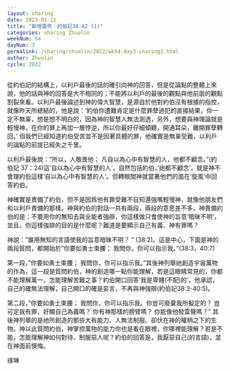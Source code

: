 ```yaml
---
layout: sharing
date: 2023-01-11
title: "新增靈修：約伯記38-42 (1)"
categories: sharing Zhuolin
weekNum: 54
dayNum: 3
permalink: /sharing/zhuolin/2022/wk54-day3-sharing2.html
author: Zhuolin
cycle: 2022
---
```


從約伯記的結構上，以利戶最後的話的確引向神的回答，但是從論點的整體上來說，他的話與神的回答是大不相同的；不能將以利戶的最後的觀點與他前面的觀點割裂來看。以利戶最後論述到神的偉大智慧，是源自於他對約伯沒有根據的指控，就像昨天所總結的，他是說：‘約伯你遭難肯定是什麼罪孽過犯的直接結果，你一定不無辜，想是想不明白的，因為神的智慧人無法測透，另外，想要與神理論就是輕慢神，在你的罪上再加一層悖逆，所以你最好仔細傾聽，開通耳朵，離開罪孽轉回。’ 但我們已經知道約伯受苦並不是因著具體的罪，他確實是無辜受難，以利戶的論點的前提已經失之千里。  

以利戶最後說：“所以，人敬畏他； 凡自以為心中有智慧的人，他都不顧念。”(約伯記‬ ‭37‬：‭24‬)這‘自以為心中有智慧的人‘，自然包括約伯，’祂都不顧念’，就是神不會理約伯這樣‘自以為心中有智慧的人’。但轉眼間神就當著他們的面在‘旋風’中回答約伯。  

神確實是責備了約伯，但不是因爲他有罪受難不自知還強嘴輕慢神，就像他朋友們和以利戶責備的那樣。神與約伯的對話一共有兩段，兩段的意思差不多，神責備約伯的是：不要用你的無知去與全能者強辯，你這樣做只會使神的旨意‘暗昧不明’，並且，你這樣強辯的目的是什麼呢？難道是要顯示自己有義、神有罪嗎？  

神說：“誰用無知的言語使我的旨意暗昧不明？ ” (38:2)。這是中心，下面是神的兩段質問，都開始於”你要如勇士束腰； 我問你，你可以指示我。”(38:3，40:7)  

第一段，”你要如勇士束腰； 我問你，你可以指示我。”其後神列舉祂創造宇宙萬物的作為，這一段是質問約伯，神的創造哪一點你能理解，若是這眼睛常見的，你都不能理解萬一，怎能理解苦難之事？約伯開口回答‘我是卑賤(不配)的‘，他承認，自己的確無法理解，自己開口的確是妄言，不再與神強辯(約伯記38:3-40:5)。  

第二段，”你要如勇士束腰； 我問你，你可以指示我。你豈可廢棄我所擬定的？ 豈可定我有罪，好顯自己為義嗎？ 你有神那樣的膀臂嗎？ 你能像他發雷聲嗎？” 其後神列舉的是祂所創造的那些大有能力、人無法制服、卻伏在神的權柄之下的生物。神以此質問約伯，神掌控萬物的能力你也是看在眼裡，你哪裡能理解？若是不能，怎能理解神如何對待、制服惡人呢？約伯的回答是，我厭惡自己(的言語)，並在神面前懊悔。  

琢琳  





